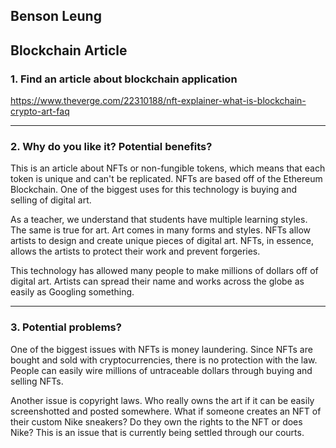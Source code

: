 ## Benson Leung
## Blockchain Article

### 1. Find an article about blockchain application
https://www.theverge.com/22310188/nft-explainer-what-is-blockchain-crypto-art-faq

---
### 2. Why do you like it? Potential benefits?

This is an article about NFTs or non-fungible tokens, which means that each token is unique and can't be replicated.  NFTs are based off of the Ethereum Blockchain.  One of the biggest uses for this technology is buying and selling of digital art.  

As a teacher, we understand that students have multiple learning styles.  The same is true for art.  Art comes in many forms and styles.  NFTs allow artists to design and create unique pieces of digital art.  NFTs, in essence, allows the artists to protect their work and prevent forgeries.  

This technology has allowed many people to make millions of dollars off of digital art.  Artists can spread their name and works across the globe as easily as Googling something.  

---
### 3. Potential problems?

One of the biggest issues with NFTs is money laundering.  Since NFTs are bought and sold with cryptocurrencies, there is no protection with the law.  People can easily wire millions of untraceable dollars through buying and selling NFTs.  

Another issue is copyright laws.  Who really owns the art if it can be easily screenshotted and posted somewhere.  What if someone creates an NFT of their custom Nike sneakers?  Do they own the rights to the NFT or does Nike?  This is an issue that is currently being settled through our courts.